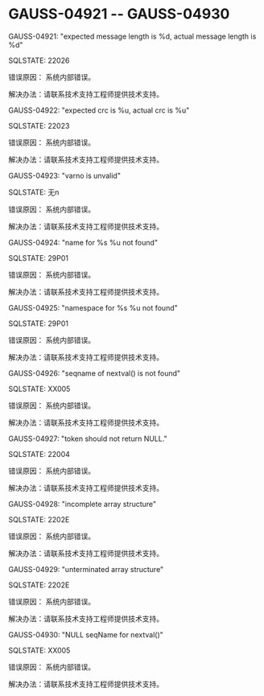 # GAUSS-04921 -- GAUSS-04930<a name="ZH-CN_TOPIC_0302073212"></a>

GAUSS-04921: "expected message length is %d, actual message length is %d"

SQLSTATE: 22026

错误原因： 系统内部错误。

解决办法：请联系技术支持工程师提供技术支持。

GAUSS-04922: "expected crc is %u, actual crc is %u"

SQLSTATE: 22023

错误原因： 系统内部错误。

解决办法：请联系技术支持工程师提供技术支持。

GAUSS-04923: "varno is unvalid"

SQLSTATE: 无n

错误原因： 系统内部错误。

解决办法：请联系技术支持工程师提供技术支持。

GAUSS-04924: "name for %s %u not found"

SQLSTATE: 29P01

错误原因： 系统内部错误。

解决办法：请联系技术支持工程师提供技术支持。

GAUSS-04925: "namespace for %s %u not found"

SQLSTATE: 29P01

错误原因： 系统内部错误。

解决办法：请联系技术支持工程师提供技术支持。

GAUSS-04926: "seqname of nextval\(\) is not found"

SQLSTATE: XX005

错误原因： 系统内部错误。

解决办法：请联系技术支持工程师提供技术支持。

GAUSS-04927: "token should not return NULL."

SQLSTATE: 22004

错误原因： 系统内部错误。

解决办法：请联系技术支持工程师提供技术支持。

GAUSS-04928: "incomplete array structure"

SQLSTATE: 2202E

错误原因： 系统内部错误。

解决办法：请联系技术支持工程师提供技术支持。

GAUSS-04929: "unterminated array structure"

SQLSTATE: 2202E

错误原因： 系统内部错误。

解决办法：请联系技术支持工程师提供技术支持。

GAUSS-04930: "NULL seqName for nextval\(\)"

SQLSTATE: XX005

错误原因： 系统内部错误。

解决办法：请联系技术支持工程师提供技术支持。

